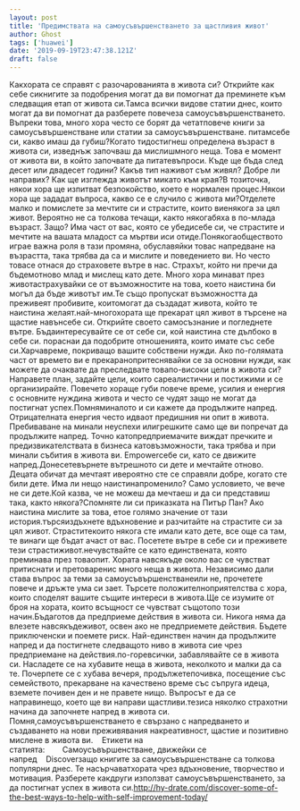 ```yaml
---
layout: post
title: 'Предимствата на самоусъвършенстването за щастливия живот'
author: Ghost
tags: ['huawei']
date: '2019-09-19T23:47:38.121Z'
draft: false
---
```


Какхората се справят с разочарованията в живота си? Открийте как себе сикнигите за подобрения могат да ви помогнат да преминете към следващия етап от живота си.Тамса всички видове статии днес, които могат да ви помогнат да разберете повечеза самоусъвършенстването. Въпреки това, много хора често се борят да четатповече книги за самоусъвършенстване или статии за самоусъвършенстване. питамсебе си, какво имаш да губиш?Когато тидостигнеш определена възраст в живота си, изведнъж започваш да мислишмного неща. Това е момент от живота ви, в който започвате да питатевъпроси. Къде ще бъда след десет или двадесет години? Какъв тип наживот съм живял? Добре ли направих? Как ще изглежда животът микато към края?В тозиточка, някои хора ще изпитват безпокойство, което е нормален процес.Някои хора ще зададат въпроса, какво се е случило с живота ми?Отделете малко и помислете за мечтите си и страстите, които виенякога за цял живот. Вероятно не са толкова течащи, както някогабяха в по-млада възраст. Защо? Има част от вас, която се убедисебе си, че страстите и мечтите на вашата младост са мъртви иси отиде.Понякогаобществото играе важна роля в тази промяна, обуславяйки товас напредване на възрастта, така трябва да са и мислите и поведението ви. Но често товасе отнася до страховете вътре в нас. Страхът, който ни пречи да бъдемотново млад и мислещ като дете. Много хора минават през животастрахувайки се от възможностите на това, което наистина би могъл да бъде животът им.Те също пропускат възможността да преживеят пробивите, коитомогат да създадат живота, който те наистина желаят.най-многохората ще прекарат цял ​​живот в търсене на щастие навънсебе си. Открийте своето самосъзнание и погледнете вътре. Бъдаинтересувайте се от себе си, кой наистина сте дълбоко в себе си. пораснаи да подобрите отношенията, които имате със себе си.Харчавреме, покриващо вашите собствени нужди. Ако по-голямата част от времето ви е прекаранопритеснявайки се за основни нужди, как можете да очаквате да преследвате товапо-високи цели в живота си? Направете план, задайте цели, които сареалистични и постижими и се организирайте. Повечето хораще губи повече време, усилия и енергия с основните нуждина живота и често се чудят защо не могат да постигнат успех.Помняминалото и си кажете да продължите напред. Отрицателната енергия често идваот предишния ни опит в живота. Пребиваване на минали неуспехи илигрешките само ще ви попречат да продължите напред. Точно катопредприемачите виждат пречките и предизвикателствата в бизнеса катовъзможности, така трябва и при минали събития в живота ви. Empowerсебе си, като се движите напред.Донесетевърнете вътрешното си дете и мечтайте отново. Децата обичат да мечтаят ивероятно сте се справяли добре, когато сте били дете. Има ли нещо наистинапроменило? Само условието, че вече не си дете.Кой казва, че не можеш да мечтаеш и да си представиш така, както някога?Спомняте ли си приказката на Питър Пан? Ако наистина мислите за това, етое голямо значение от тази история.търсяиздъхнете вдъхновение и разчитайте на страстите си за цял живот. Страститекоито някога сте имали като дете, все още са там, те винаги ще бъдат ачаст от вас. Посетете вътре в себе си и преживете тези страстиживот.нечувствайте се като единствената, която преминава през товаопит. Хората навсякъде около вас се чувстват притиснати и претоваренис много неща в живота. Независимо дали става въпрос за теми за самоусъвършенстванеили не, прочетете повече и дръжте ума си зает. Търсете положителноприятелства с хора, които споделят вашите същите интереси в живота.Ще се изумите от броя на хората, които всъщност се чувстват същотопо този начин.Бъдаготов да предприеме действия в живота си. Никога няма да влезете навсякъдеживот, освен ако не предприемете действия. Бъдете приключенски и поемете риск. Най-единствен начин да продължите напред и да постигнете следващото ниво в живота сие чрез предприемане на действия.по-горевсички, забавлявайте се в живота си. Насладете се на хубавите неща в живота, неколкото и малки да са те. Почерпете се с хубава вечеря, продължетепочивка, посещение със семейството, прекарване на качествено време със съпруга идеца, вземете почивен ден и не правете нищо. Въпросът е да се направинещо, което ще ви направи щастливи.тезиса няколко страхотни начина да започнете напред в живота си. Помня,самоусъвършенстването е свързано с напредването и създаването на нови преживявания накреативност, щастие и позитивно мислене в живота ви.    Етикети на статията:        Самоусъвършенстване, движейки се напред    Discoverзащо книгите за самоусъвършенстване са толкова популярни днес. Те насърчаватхората чрез вдъхновение, творчество и мотивация. Разберете какдруги използват самоусъвършенстването, за да постигнат успех в живота си.http://hy-drate.com/discover-some-of-the-best-ways-to-help-with-self-improvement-today/
